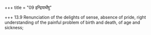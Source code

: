 +++
title = "09 इन्द्रियार्थेषु"

+++
13.9 Renunciation of the delights of sense, absence of pride, right
understanding of the painful problem of birth and death, of age and
sickness;
